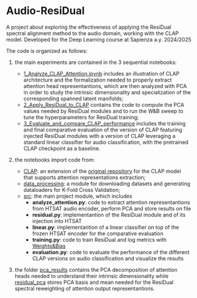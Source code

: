 # Audio-ResiDual
A project about exploring the effectiveness of applying the ResiDual spectral alignment method to the audio domain, working with the CLAP model. Developed for the Deep Learning course at Sapienza a.y. 2024/2025

The code is organized as follows:

1. the main experiments are contained in the 3 sequential notebooks:
    - [1_Analyze_CLAP_Attention.ipynb](https://github.com/arianna011/Audio-ResiDual/blob/main/1_Analyze_CLAP_Attention.ipynb) includes an illustration of CLAP architecture and the formalization needed to properly extract attention head representantions, which are then  analyzed with PCA in order to study the intrinsic dimensionality and specialization of the corresponding spanned latent manifolds;
    - [2_Apply_ResiDual_to_CLAP](https://github.com/arianna011/Audio-ResiDual/blob/main/2_Apply_ResiDual_to_CLAP.ipynb) contains the code to compute the PCA values needed by ResiDual modules and to run the W&B sweep to tune the hyperparameters for ResiDual training;
    - [3_Evaluate_and_compare_CLAP_performance](https://github.com/arianna011/Audio-ResiDual/blob/main/3_Evaluate_and_compare_CLAP_performance.ipynb) includes the training and final comparative evaluation of the version of CLAP featuring injected ResiDual modules with  a version of CLAP leveraging a standard linear classifier for audio classification, with the pretrained CLAP checkpoint as a baseline.
  
2. the notebooks import code from:
    -  [CLAP](https://github.com/arianna011/Audio-ResiDual/tree/main/CLAP): an extension of the [original repository](https://github.com/LAION-AI/CLAP) for the CLAP model that supports attention representations extraction;
    -  [data_processing](https://github.com/arianna011/Audio-ResiDual/tree/main/data_processing): a module for downloading datasets and generating dataloaders for K-Fold Cross Validation;
    -  [src](https://github.com/arianna011/Audio-ResiDual/tree/main/src): the main project module, which includes
          - **analyze_attention.py**: code to extract attention representantions from HTSAT audio encoder, perform PCA and store results on file
          - **residual.py**: implementantion of the ResiDual module and of its injection into HTSAT
          - **linear.py**: implementantion of a linear classifier on top of the frozen HTSAT encoder for the comparative evaluation
          - **training.py**: code to train ResiDual and log metrics with [Weights&Bias](https://wandb.ai/site/)
          - **evaluation.py**: code to evaluate the performance of the different CLAP versions on audio classification and visualize the results

3. the folder [pca_results](https://github.com/arianna011/Audio-ResiDual/tree/main/pca_results) contains the PCA decomposition of attention heads needed to understand their intrinsic dimensionality while [residual_pca](https://github.com/arianna011/Audio-ResiDual/tree/main/residual_pca) stores PCA basis and mean needed for the ResiDual spectral reweighting of attention output representantions.